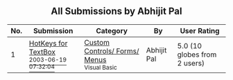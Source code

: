 ﻿<div align="center">

## All Submissions by Abhijit Pal

</div>

No.  | Submission | Category | By   | User Rating
---- | ---------- | -------- | ---- | -----------
1 | [HotKeys for TextBox<br /><sup>2003-06-19 07:32:04</sup>](https://github.com/Planet-Source-Code/abhijit-pal-hotkeys-for-textbox__1-46286) | [Custom Controls/ Forms/  Menus<br /><sup>Visual Basic</sup>](../ByCategory/custom-controls-forms-menus__1-4.md) | Abhijit Pal | 5.0 (10 globes from 2 users)
